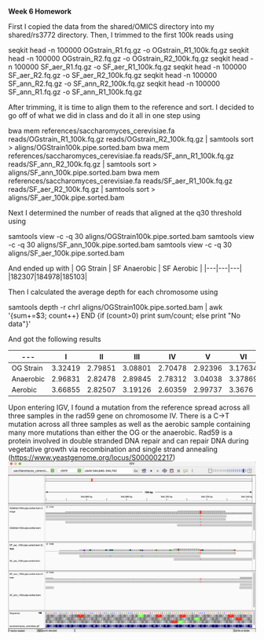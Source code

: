 **Week 6 Homework**

First I copied the data from the shared/OMICS directory into my shared/rs3772 directory. Then, I trimmed to the first 100k reads using 

  seqkit head -n 100000 OGstrain_R1.fq.gz -o OGstrain_R1_100k.fq.gz
  seqkit head -n 100000 OGstrain_R2.fq.gz -o OGstrain_R2_100k.fq.gz
  seqkit head -n 100000 SF_aer_R1.fq.gz -o SF_aer_R1_100k.fq.gz 
  seqkit head -n 100000 SF_aer_R2.fq.gz -o SF_aer_R2_100k.fq.gz 
  seqkit head -n 100000 SF_ann_R2.fq.gz -o SF_ann_R2_100k.fq.gz 
  seqkit head -n 100000 SF_ann_R1.fq.gz -o SF_ann_R1_100k.fq.gz 
  
After trimming, it is time to align them to the reference and sort. I decided to go off of what we did in class and do it all in one step using
  
  bwa mem references/saccharomyces_cerevisiae.fa reads/OGstrain_R1_100k.fq.gz reads/OGstrain_R2_100k.fq.gz | samtools sort > aligns/OGStrain100k.pipe.sorted.bam
  bwa mem references/saccharomyces_cerevisiae.fa reads/SF_ann_R1_100k.fq.gz reads/SF_ann_R2_100k.fq.gz | samtools sort > aligns/SF_ann_100k.pipe.sorted.bam
  bwa mem references/saccharomyces_cerevisiae.fa reads/SF_aer_R1_100k.fq.gz reads/SF_aer_R2_100k.fq.gz | samtools sort > aligns/SF_aer_100k.pipe.sorted.bam
  
Next I determined the number of reads that aligned at the q30 threshold using

  samtools view -c -q 30 aligns/OGStrain100k.pipe.sorted.bam 
  samtools view -c -q 30 aligns/SF_ann_100k.pipe.sorted.bam 
  samtools view -c -q 30 aligns/SF_aer_100k.pipe.sorted.bam 

And ended up with 
| OG Strain | SF Anaerobic | SF Aerobic |
|---|---|---|
|182307|184978|185103|

Then I calculated the average depth for each chromosome using 

  samtools depth -r chrI aligns/OGStrain100k.pipe.sorted.bam | awk '{sum+=$3; count++} END {if (count>0) print sum/count; else print "No data"}'
 
And got the following results

|---|I|II|III|IV|V|VI|VII|VIII|IX|X|XI|XII|XIII|XIV|XV|XVI|
|---|---|---|---|---|---|---|---|---|---|---|---|---|---|---|---|---|
|OG Strain|3.32419|2.79851|3.08801|2.70478|2.92396|3.17634|2.72655|2.95757|2.94986|2.89173|2.83491|4.14875|2.77689|2.9069|2.76928|2.80833|
|Anaerobic|2.96831|2.82478|2.89845|2.78312|3.04038|3.37869|2.76491|3.29766|3.40055|2.93878|2.87083|3.41843|2.77465|3.27894|2.86569|2.81457|
|Aerobic|3.66855|2.82507|3.19126|2.60359|2.99737|3.3676|3.28045|2.89715|3.47094|2.79502|2.90822|3.03549|2.7546|2.83804|2.7793|2.75876|


Upon entering IGV, I found a mutation from the reference spread across all three samples in the rad59 gene on chromosome IV. There is a C->T mutation across all three samples as well as the aerobic sample containing many more mutations than either the OG or the anaerobic. Rad59 is a protein involved in double stranded DNA repair and can repair DNA during vegetative growth via recombination and single strand annealing (https://www.yeastgenome.org/locus/S000002217)
![Alt text shown if image can't be loaded](IGVOMICS.png "Label underneath the image")
